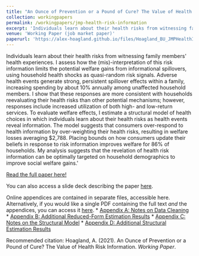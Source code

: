 ```yaml
---
title: "An Ounce of Prevention or a Pound of Cure? The Value of Health Risk Information"
collection: workingpapers
permalink: /workingpapers/jmp-health-risk-information
excerpt: 'Individuals learn about their health risks from witnessing family health experiences. I assess how the (mis)-interpretation of this risk information limits the potential welfare gains from informational spillovers, using household health shocks as quasi-random risk signals. Adverse health events generate strong, persistent spillover effects within a family, increasing spending by about 10% annually among unaffected household members. I show that these responses are more consistent with households reevaluating their health risks than other potential mechanisms; however, responses include increased utilization of both high- and low-return services. To evaluate welfare effects, I estimate a structural model of health choices in which individuals learn about their health risks as health events reveal information. The model suggests that consumers over-respond to health information by over-weighting their health risks, resulting in welfare losses averaging $2,788. Placing bounds on how consumers update their beliefs in response to risk information improves welfare for 86% of households. My analysis suggests that the revelation of health risk information can be optimally targeted on household demographics to improve social welfare gains.'
venue: 'Working Paper (job market paper)'
paperurl: 'https://alex-hoagland.github.io/files/Hoagland_BU_JMPHealthInfo.pdf'
---
```


Individuals learn about their health risks from witnessing family members' health experiences. I assess how the (mis)-interpretation of this risk information limits the potential welfare gains from informational spillovers, using household health shocks as quasi-random risk signals. Adverse health events generate strong, persistent spillover effects within a family, increasing spending by about 10\% annually among unaffected household members. I show that these responses are more consistent with households reevaluating their health risks than other potential mechanisms; however, responses include increased utilization of both high- and low-return services. To evaluate welfare effects, I estimate a structural model of health choices in which individuals learn about their health risks as health events reveal information. The model suggests that consumers over-respond to health information by over-weighting their health risks, resulting in welfare losses averaging $2,788. Placing bounds on how consumers update their beliefs in response to risk information improves welfare for 86% of households. My analysis suggests that the revelation of health risk information can be optimally targeted on household demographics to improve social welfare gains.'

[Read the full paper here!](https://alex-hoagland.github.io/files/Hoagland_BU_JMPHealthInfo.pdf)

You can also access a slide deck describing the paper [here](https://alex-hoagland.github.io/files/Hoagland_BU_JMPHealthInfo_Slides.pdf).

Online appendices are contained in separate files, accessible here. Alternatively, if you would like a single PDF containing the full text *and* the appendices, you can access it [here](https://alex-hoagland.github.io/files/Hoagland_BU_JMPHealthInfo_FullText.pdf). 
    * [Appendix A: Notes on Data Cleaning](https://alex-hoagland.github.io/files/Hoagland_BU_JMPHealthInfo_AppendixA.pdf)
    * [Appendix B: Additional Reduced-Form Estimation Results](https://alex-hoagland.github.io/files/Hoagland_BU_JMPHealthInfo_AppendixB.pdf)
    * [Appendix C: Notes on the Structural Model](https://alex-hoagland.github.io/files/Hoagland_BU_JMPHealthInfo_AppendixC.pdf)
    * [Appendix D: Additional Structural Estimation Results](https://alex-hoagland.github.io/files/Hoagland_BU_JMPHealthInfo_AppendixD.pdf)

Recommended citation: Hoagland, A. (2021). An Ounce of Prevention or a Pound of Cure? The Value of Health Risk Information. *Working Paper*.
